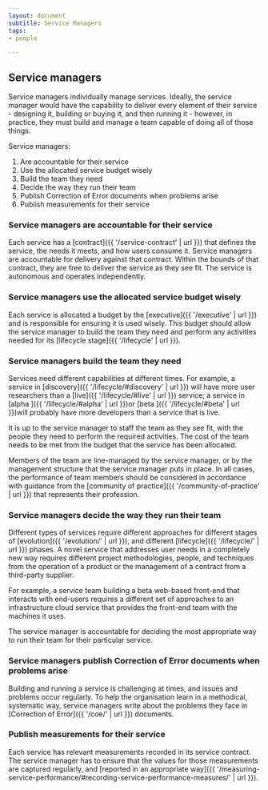 ```yaml
---
layout: document
subtitle: Service Managers
tags:
- people

---
```

## Service managers

Service managers individually manage services. Ideally, the service
manager would have the capability to deliver every element of their
service - designing it, building or buying it, and then running it -
however, in practice, they must build and manage a team capable of
doing all of those things.

Service managers:

1. Are accountable for their service
2. Use the allocated service budget wisely
3. Build the team they need
4. Decide the way they run their team
5. Publish Correction of Error documents when problems arise
6. Publish measurements for their service

### Service managers are accountable for their service

Each service has a [contract]({{ '/service-contract' | url }}) that defines the service, the needs it meets, and how users consume it. Service managers are accountable for delivery against that contract. Within the bounds of that contract, they are free to deliver the service as they see fit. The service is autonomous and operates independently.

### Service managers use the allocated service budget wisely

Each service is allocated a budget by the [executive]({{ '/executive' | url }}) and is responsible for ensuring it is used wisely. This budget should allow the service manager to build the team they need and perform any activities needed for its [lifecycle stage]({{ '/lifecycle' | url }}).

### Service managers build the team they need

Services need different capabilities at different times. For example, a service in [discovery]({{ '/lifecycle/#discovery' | url }}) will have more user researchers than a [live]({{ '/lifecycle/#live' | url }}) service; a service in [alpha ]({{ '/lifecycle/#alpha' | url }})or [beta ]({{ '/lifecycle/#beta' | url }})will probably
have more developers than a service that is live.

It is up to the service manager to staff the team as they see fit, with the people they need to perform the required activities. The cost of the team needs to be met from the budget that the service has been allocated.

Members of the team are line-managed by the service manager, or by the management structure that the service manager puts in place. In all cases, the performance of team members should be considered in accordance with guidance from the [community of practice]({{ '/community-of-practice' | url }}) that represents their profession.

### Service managers decide the way they run their team

Different types of services require different approaches for different
stages of [evolution]({{ '/evolution/' | url }}), and different [lifecycle]({{ '/lifecycle/' | url }}) phases. A novel service that addresses user needs in a completely new way requires different project methodologies, people, and techniques from the operation of a product or the management of a contract from a third-party supplier.

For example, a service team building a beta web-based front-end that
interacts with end-users requires a different set of approaches to an
infrastructure cloud service that provides the front-end team with the
machines it uses.

The service manager is accountable for deciding the most appropriate
way to run their team for their particular service.

### Service managers publish Correction of Error documents when problems arise

Building and running a service is challenging at times, and issues and
problems occur regularly. To help the organisation learn in a
methodical, systematic way, service managers write about the problems
they face in [Correction of Error]({{ '/coe/' | url }}) documents.

### Publish measurements for their service

Each service has relevant measurements recorded in its service contract. The service manager has to ensure that the values for those measurements are captured regularly, and [reported in an appropriate way]({{ '/measuring-service-performance/#recording-service-performance-measures/' | url }}).